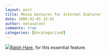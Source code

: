 ```yaml
---
layout: post
title: Mouse Gestures for Internet Explorer
date: 2006-02-01 15:41
author: metavalent
comments: true
categories: [Uncategorized]
---
```

<!--Lead Photo --><a href="http://www.codeproject.com/atl/MouseGestures.asp"><img src="https://web.archive.org/web/*/http://awebcamdarkly.com/">Ralph Hare</a>, for this essential feature.
